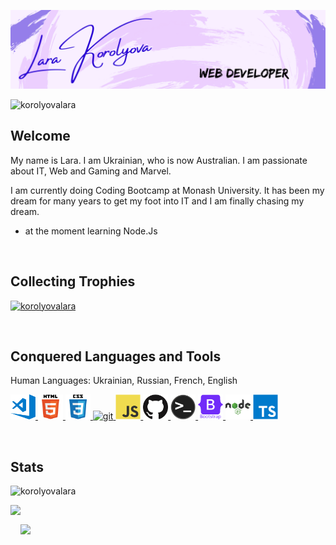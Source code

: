 
[![Header](bannerKorolyova.png)](https://www.linkedin.com/in/korolyova/)

<p align="left"> <img src="https://komarev.com/ghpvc/?username=KorolyovaLara&label=Profile%20views&color=0e75b6&style=flat" alt="korolyovalara" /> </p>

## Welcome

My name is Lara. I am Ukrainian, who is now Australian.
I am passionate about IT, Web and Gaming and Marvel.

I am currently doing Coding Bootcamp at Monash University. It has been my dream for many years to get my foot into IT and I am finally chasing my dream.
 - at the moment learning Node.Js

<br>

## Collecting Trophies 
<p align="left"> <a href="https://github.com/ryo-ma/github-profile-trophy"><img src="https://github-profile-trophy.vercel.app/?username=korolyovalara" alt="korolyovalara" /></a> </p>


<br>

## Conquered Languages and Tools
<p>Human Languages: Ukrainian, Russian, French, English</p>
<p align="left">
<a href="https://code.visualstudio.com/" target="_blank">  <img src="https://raw.githubusercontent.com/github/explore/80688e429a7d4ef2fca1e82350fe8e3517d3494d/topics/visual-studio-code/visual-studio-code.png" alt="Visual Studio Code" width="40" height="40"/> </a>
<a href="https://www.w3.org/html/" target="_blank"> <img src="https://raw.githubusercontent.com/devicons/devicon/master/icons/html5/html5-original-wordmark.svg" alt="html5" width="40" height="40"/> </a> 
<a href="https://www.w3schools.com/css/" target="_blank"> <img src="https://raw.githubusercontent.com/devicons/devicon/master/icons/css3/css3-original-wordmark.svg" alt="css3" width="40" height="40"/> </a> 
<a href="https://git-scm.com/" target="_blank"> <img src="https://www.vectorlogo.zone/logos/git-scm/git-scm-icon.svg" alt="git" width="40" height="40"/> </a> 
<a href="https://developer.mozilla.org/en-US/docs/Web/JavaScript" target="_blank"> <img src="https://raw.githubusercontent.com/devicons/devicon/master/icons/javascript/javascript-original.svg" alt="javascript" width="40" height="40"/> </a> 
<a href="https://github.com/" target="_blank"> <img src="https://raw.githubusercontent.com/github/explore/78df643247d429f6cc873026c0622819ad797942/topics/github/github.png" alt="GitHub" width="40" height="40"/> </a>
<a href="https://developer.mozilla.org/en-US/docs/Learn/Tools_and_testing/Understanding_client-side_tools/Command_line/" target="_blank"><img src="https://raw.githubusercontent.com/github/explore/80688e429a7d4ef2fca1e82350fe8e3517d3494d/topics/terminal/terminal.png" alt="Terminal" width="40" height="40"/> </a>
<a href="https://getbootstrap.com" target="_blank"> <img src="https://raw.githubusercontent.com/devicons/devicon/master/icons/bootstrap/bootstrap-plain-wordmark.svg" alt="bootstrap" width="40" height="40"/> </a>
<a href="https://nodejs.org" target="_blank"> <img src="https://raw.githubusercontent.com/devicons/devicon/master/icons/nodejs/nodejs-original-wordmark.svg" alt="nodejs" width="40" height="40"/> </a> 
<a href="https://www.typescriptlang.org/" target="_blank"> <img src="https://raw.githubusercontent.com/devicons/devicon/master/icons/typescript/typescript-original.svg" alt="typescript" width="40" height="40"/> </a> 
</p>

<br>

## Stats
<p><img align="left" src="https://github-readme-streak-stats.herokuapp.com/?user=KorolyovaLara&&theme=dark&ring=DFBE00&background=333162&stroke=FFFFFF&currStreakNum=EA521C&sideNums=BCB3E3&fire=EA521C&sideLabels=DFBE00&dates=BC6BFE&currStreakLabel=EA521C&border=FFFFFF" alt="korolyovalara" /></p>
<br>
<p><img align="left" height="165px" src="https://github-readme-stats.vercel.app/api?username=KorolyovaLara&show_icons=true&theme=shades-of-purple" /></p>
<br>
<p><img align="left" src="https://github-readme-stats.vercel.app/api/top-langs/?username=KorolyovaLara&layout=compact&theme=shades-of-purple" /></p>
<br>
